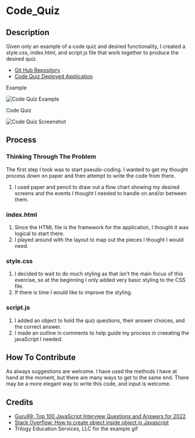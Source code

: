 # Code_Quiz


## Description

Given only an example of a code quiz and desired functionality, I created a style.css, index.html, and script.js file that work together to produce the desired quiz.

- [Git Hub Repository](https://github.com/areitan/Code_Quiz)
- [Code Quiz Deployed Application](****************)


Example

![Code Quiz Example](/assets/images/Original_Wesite_Display.png)

Code Quiz

![Code Quiz Screenshot](/assets/images/******************.png)


## Process

### Thinking Through The Problem

The first step I took was to start pseudo-coding. I wanted to get my thought process down on paper and then attempt to write the code from there.

1. I used paper and pencil to draw out a flow chart showing my desired screens and the events I thought I needed to handle on and/or between them.




### index.html

1. Since the HTML file is the framework for the application, I thought it was logical to start there.
2. I played around with the layout to map out the pieces I thought I would need. 


### style.css

1. I decided to wait to do much styling as that isn't the main focus of this exercise, so at the beginning I only added very basic styling to the CSS file.
2. If there is time I would like to improve the styling.



### script.js

1. I added an object to hold the quiz questions, their answer choices, and the correct answer.
2. I made an outline in comments to help guide my process in creeating the javaScript I needed.



## How To Contribute

As always suggestions are welcome. I have used the methods I have at hand at the moment, but there are many ways to get to the same end. There may be a more elegant way to write this code, and input is welcome.


## Credits

- [Guru99: Top 100 JavaScript Interview Questions and Answers for 2022](https://www.guru99.com/javascript-interview-questions-answers.html)
- [Stack Overflow: How to create object inside object in Javascript](https://stackoverflow.com/questions/9190322/how-to-create-object-inside-object-in-javascript)
- Trilogy Education Services, LLC for the example gif





